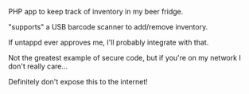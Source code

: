 PHP app to keep track of inventory in my beer fridge.

"supports" a USB barcode scanner to add/remove inventory.

If untappd ever approves me, I'll probably integrate with that.

Not the greatest example of secure code, but if you're on my network I don't really care...

Definitely don't expose this to the internet!
